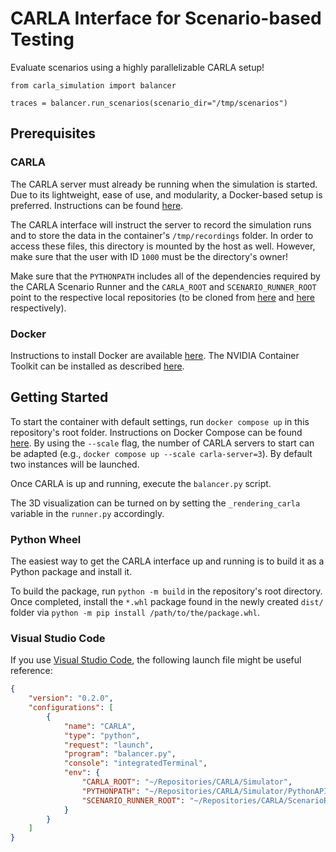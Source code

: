 # CARLA Interface for Scenario-based Testing

Evaluate scenarios using a highly parallelizable CARLA setup!

```
from carla_simulation import balancer

traces = balancer.run_scenarios(scenario_dir="/tmp/scenarios")
```

## Prerequisites

### CARLA

The CARLA server must already be running when the simulation is started. Due to its lightweight, ease of use, and modularity, a Docker-based setup is preferred. Instructions can be found [here](https://carla.readthedocs.io/en/latest/build_docker/).

The CARLA interface will instruct the server to record the simulation runs and to store the data in the container's `/tmp/recordings` folder. In order to access these files, this directory is mounted by the host as well. However, make sure that the user with ID `1000` must be the directory's owner!

Make sure that the `PYTHONPATH` includes all of the dependencies required by the CARLA Scenario Runner and the `CARLA_ROOT` and `SCENARIO_RUNNER_ROOT` point to the respective local repositories (to be cloned from [here](https://github.com/carla-simulator/carla) and [here](https://github.com/carla-simulator/scenario_runner) respectively).

### Docker

Instructions to install Docker are available [here](https://docs.docker.com/engine/install/ubuntu/#install-using-the-repository). The NVIDIA Container Toolkit can be installed as described [here](https://docs.nvidia.com/datacenter/cloud-native/container-toolkit/install-guide.html#installation-guide).

## Getting Started

To start the container with default settings, run `docker compose up` in this repository's root folder. Instructions on Docker Compose can be found [here](https://docs.docker.com/compose/). By using the `--scale` flag, the number of CARLA servers to start can be adapted (e.g., `docker compose up --scale carla-server=3`). By default two instances will be launched.

Once CARLA is up and running, execute the `balancer.py` script.

The 3D visualization can be turned on by setting the `_rendering_carla` variable in the `runner.py` accordingly.

### Python Wheel

The easiest way to get the CARLA interface up and running is to build it as a Python package and install it.

To build the package, run `python -m build` in the repository's root directory. Once completed, install the `*.whl` package found in the newly created `dist/` folder via `python -m pip install /path/to/the/package.whl`.

### Visual Studio Code

If you use [Visual Studio Code](https://code.visualstudio.com/), the following launch file might be useful reference:

```json
{
    "version": "0.2.0",
    "configurations": [
        {
            "name": "CARLA",
            "type": "python",
            "request": "launch",
            "program": "balancer.py",
            "console": "integratedTerminal",
            "env": {
                "CARLA_ROOT": "~/Repositories/CARLA/Simulator",
                "PYTHONPATH": "~/Repositories/CARLA/Simulator/PythonAPI/carla/dist/carla-0.9.13-py3.7-linux-x86_64.egg:~/Repositories/CARLA/Simulator/PythonAPI/carla/agents:~/Repositories/CARLA/Simulator/PythonAPI/carla:~/Repositories/CARLA/ScenarioRunner",
                "SCENARIO_RUNNER_ROOT": "~/Repositories/CARLA/ScenarioRunner"
            }
        }
    ]
}
```
